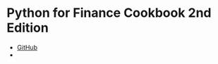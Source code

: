 # Python for Finance Cookbook 2nd Edition


- [GitHub](https://github.com/PacktPublishing/Python-for-Finance-Cookbook-2E)
- 